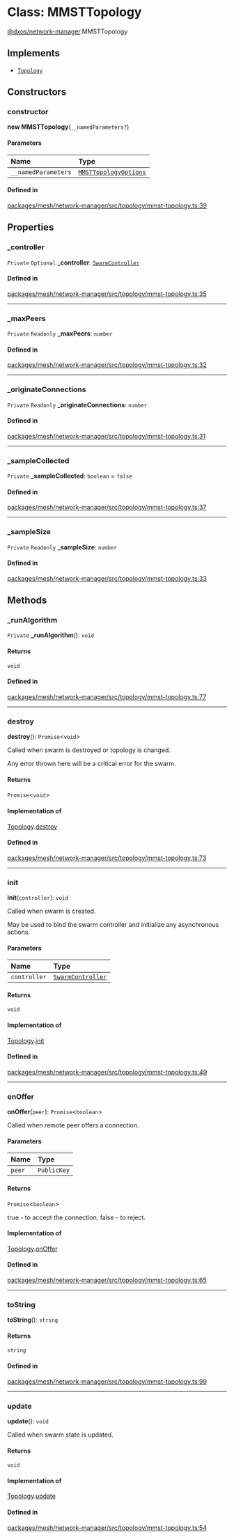 # Class: MMSTTopology

[@dxos/network-manager](../modules/dxos_network_manager.md).MMSTTopology

## Implements

- [`Topology`](../interfaces/dxos_network_manager.Topology.md)

## Constructors

### constructor

**new MMSTTopology**(`__namedParameters?`)

#### Parameters

| Name | Type |
| :------ | :------ |
| `__namedParameters` | [`MMSTTopologyOptions`](../interfaces/dxos_network_manager.MMSTTopologyOptions.md) |

#### Defined in

[packages/mesh/network-manager/src/topology/mmst-topology.ts:39](https://github.com/dxos/dxos/blob/main/packages/mesh/network-manager/src/topology/mmst-topology.ts#L39)

## Properties

### \_controller

 `Private` `Optional` **\_controller**: [`SwarmController`](../interfaces/dxos_network_manager.SwarmController.md)

#### Defined in

[packages/mesh/network-manager/src/topology/mmst-topology.ts:35](https://github.com/dxos/dxos/blob/main/packages/mesh/network-manager/src/topology/mmst-topology.ts#L35)

___

### \_maxPeers

 `Private` `Readonly` **\_maxPeers**: `number`

#### Defined in

[packages/mesh/network-manager/src/topology/mmst-topology.ts:32](https://github.com/dxos/dxos/blob/main/packages/mesh/network-manager/src/topology/mmst-topology.ts#L32)

___

### \_originateConnections

 `Private` `Readonly` **\_originateConnections**: `number`

#### Defined in

[packages/mesh/network-manager/src/topology/mmst-topology.ts:31](https://github.com/dxos/dxos/blob/main/packages/mesh/network-manager/src/topology/mmst-topology.ts#L31)

___

### \_sampleCollected

 `Private` **\_sampleCollected**: `boolean` = `false`

#### Defined in

[packages/mesh/network-manager/src/topology/mmst-topology.ts:37](https://github.com/dxos/dxos/blob/main/packages/mesh/network-manager/src/topology/mmst-topology.ts#L37)

___

### \_sampleSize

 `Private` `Readonly` **\_sampleSize**: `number`

#### Defined in

[packages/mesh/network-manager/src/topology/mmst-topology.ts:33](https://github.com/dxos/dxos/blob/main/packages/mesh/network-manager/src/topology/mmst-topology.ts#L33)

## Methods

### \_runAlgorithm

`Private` **_runAlgorithm**(): `void`

#### Returns

`void`

#### Defined in

[packages/mesh/network-manager/src/topology/mmst-topology.ts:77](https://github.com/dxos/dxos/blob/main/packages/mesh/network-manager/src/topology/mmst-topology.ts#L77)

___

### destroy

**destroy**(): `Promise`<`void`\>

Called when swarm is destroyed or topology is changed.

Any error thrown here will be a critical error for the swarm.

#### Returns

`Promise`<`void`\>

#### Implementation of

[Topology](../interfaces/dxos_network_manager.Topology.md).[destroy](../interfaces/dxos_network_manager.Topology.md#destroy)

#### Defined in

[packages/mesh/network-manager/src/topology/mmst-topology.ts:73](https://github.com/dxos/dxos/blob/main/packages/mesh/network-manager/src/topology/mmst-topology.ts#L73)

___

### init

**init**(`controller`): `void`

Called when swarm is created.

May be used to bind the swarm controller and initialize any asynchronous actions.

#### Parameters

| Name | Type |
| :------ | :------ |
| `controller` | [`SwarmController`](../interfaces/dxos_network_manager.SwarmController.md) |

#### Returns

`void`

#### Implementation of

[Topology](../interfaces/dxos_network_manager.Topology.md).[init](../interfaces/dxos_network_manager.Topology.md#init)

#### Defined in

[packages/mesh/network-manager/src/topology/mmst-topology.ts:49](https://github.com/dxos/dxos/blob/main/packages/mesh/network-manager/src/topology/mmst-topology.ts#L49)

___

### onOffer

**onOffer**(`peer`): `Promise`<`boolean`\>

Called when remote peer offers a connection.

#### Parameters

| Name | Type |
| :------ | :------ |
| `peer` | `PublicKey` |

#### Returns

`Promise`<`boolean`\>

true - to accept the connection, false - to reject.

#### Implementation of

[Topology](../interfaces/dxos_network_manager.Topology.md).[onOffer](../interfaces/dxos_network_manager.Topology.md#onoffer)

#### Defined in

[packages/mesh/network-manager/src/topology/mmst-topology.ts:65](https://github.com/dxos/dxos/blob/main/packages/mesh/network-manager/src/topology/mmst-topology.ts#L65)

___

### toString

**toString**(): `string`

#### Returns

`string`

#### Defined in

[packages/mesh/network-manager/src/topology/mmst-topology.ts:99](https://github.com/dxos/dxos/blob/main/packages/mesh/network-manager/src/topology/mmst-topology.ts#L99)

___

### update

**update**(): `void`

Called when swarm state is updated.

#### Returns

`void`

#### Implementation of

[Topology](../interfaces/dxos_network_manager.Topology.md).[update](../interfaces/dxos_network_manager.Topology.md#update)

#### Defined in

[packages/mesh/network-manager/src/topology/mmst-topology.ts:54](https://github.com/dxos/dxos/blob/main/packages/mesh/network-manager/src/topology/mmst-topology.ts#L54)
